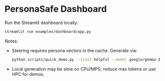 # PersonaSafe Dashboard

Run the Streamlit dashboard locally:

```bash
streamlit run examples/dashboard/app.py
```

Notes:
- Steering requires persona vectors in the cache. Generate via:
  ```bash
  python scripts/quick_demo.py --trait helpful --model google/gemma-3-4b
  ```
- Local generation may be slow on CPU/MPS; reduce max tokens or use HPC for demos.

